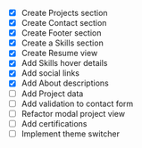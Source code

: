 - [x] Create Projects section
- [x] Create Contact section
- [x] Create Footer section
- [x] Create a Skills section
- [x] Create Resume view
- [x] Add Skills hover details
- [x] Add social links
- [x] Add About descriptions
- [ ] Add Project data
- [ ] Add validation to contact form
- [ ] Refactor modal project view
- [ ] Add certifications
- [ ] Implement theme switcher
